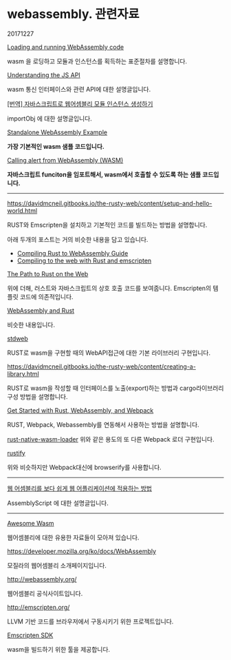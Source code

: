 # webassembly. 관련자료

20171227



[Loading and running WebAssembly code](https://developer.mozilla.org/en-US/docs/WebAssembly/Loading_and_running)

wasm 을 로딩하고 모듈과 인스턴스를 획득하는 표준절차를 설명합니다.



[Understanding the JS API](http://webassembly.org/getting-started/js-api/)

wasm 통신 인터페이스와 관련 API에 대한 설명글입니다.



[[번역] 자바스크립트로 웹어셈블리 모듈 인스턴스 생성하기](https://blog.kesuskim.com/2017/07/%E1%84%87%E1%85%A5%E1%86%AB%E1%84%8B%E1%85%A7%E1%86%A8-Create-WebAssembly-Module-Instance-with-JavaScript/)

importObj 에 대한 설명글입니다.



[Standalone WebAssembly Example](https://gist.github.com/kripken/59c67556dc03bb6d57052fedef1e61ab)

**가장 기본적인 wasm 샘플 코드입니다.**



[Calling alert from WebAssembly (WASM)](https://gist.github.com/cure53/f4581cee76d2445d8bd91f03d4fa7d3b)

**자바스크립트 funciton을 임포트해서, wasm에서 호출할 수 있도록 하는 샘플 코드입니다.**



------



<https://davidmcneil.gitbooks.io/the-rusty-web/content/setup-and-hello-world.html>

RUST와 Emscripten을 설치하고 기본적인 코드를 빌드하는 방법을 설명합니다.

아래 두개의 포스트는 거의 비슷한 내용을 담고 있습니다.

- [Compiling Rust to WebAssembly Guide](https://hackernoon.com/compiling-rust-to-webassembly-guide-411066a69fde)
- [Compiling to the web with Rust and emscripten](https://users.rust-lang.org/t/compiling-to-the-web-with-rust-and-emscripten/7627)




[The Path to Rust on the Web](https://hoverbear.org/2017/04/06/the-path-to-rust-on-the-web/)

위에 더해, 러스트와 자바스크립트의 상호 호출 코드를 보여줍니다. Emscripten의 템플릿 코드에 의존적입니다.



[WebAssembly and Rust](https://github.com/raphamorim/wasm-and-rust)

비슷한 내용입니다.



[stdweb](https://github.com/koute/stdweb)

RUST로 wasm을 구현할 때의 WebAPI접근에 대한 기본 라이브러리 구현입니다.



<https://davidmcneil.gitbooks.io/the-rusty-web/content/creating-a-library.html>

RUST로 wasm을 작성할 때 인터페이스를 노출(export)하는 방법과 cargo라이브러리 구성 방법을 설명합니다.



[Get Started with Rust, WebAssembly, and Webpack](https://medium.com/@ianjsikes/get-started-with-rust-webassembly-and-webpack-58d28e219635)

RUST, Webpack, Webassembly를 연동해서 사용하는 방법을 설명합니다.



[rust-native-wasm-loader](https://github.com/dflemstr/rust-native-wasm-loader)
위와 같은 용도의 또 다른 Webpack 로더 구현입니다.



[rustify](https://github.com/browserify/rustify)

위와 비슷하지만 Webpack대신에 browserify를 사용합니다. 



------



[웹 어셈블리를 보다 쉽게 웹 어플리케이션에 적용하는 방법](http://meetup.toast.com/posts/121)

AssemblyScript 에 대한 설명글입니다.



------



[Awesome Wasm](https://github.com/mbasso/awesome-wasm)

웹어셈블리에 대한 유용한 자료들이 모아져 있습니다.



<https://developer.mozilla.org/ko/docs/WebAssembly>

모질라의 웹어셈블리 소개페이지입니다.



<http://webassembly.org/>

웹어셈블리 공식사이트입니다.



<http://emscripten.org/>

LLVM 기반 코드를 브라우저에서 구동시키기 위한 프로젝트입니다.



[Emscripten SDK](https://github.com/juj/emsdk)

wasm을 빌드하기 위한 툴을 제공합니다.



